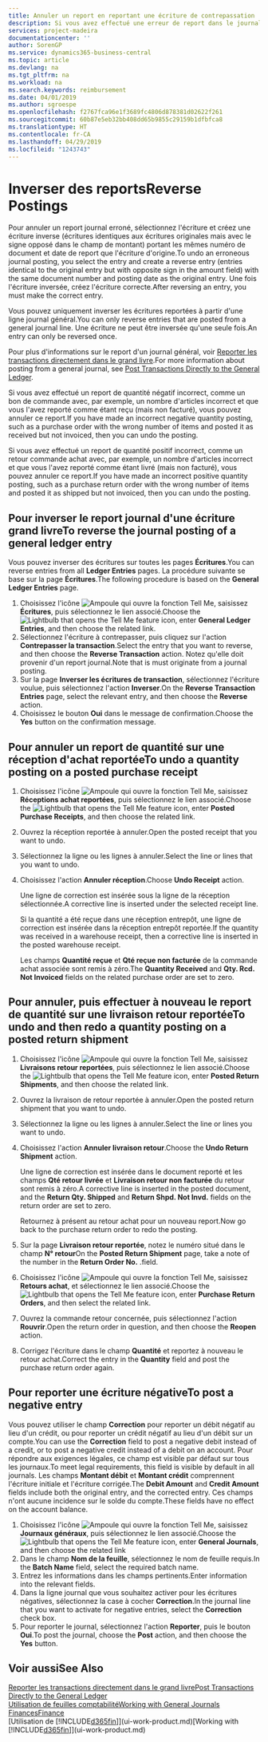 ```yaml
---
title: Annuler un report en reportant une écriture de contrepassation | Microsoft Docs
description: Si vous avez effectué une erreur de report dans le journal général, vous pouvez utiliser la fonction Inverser la transaction pour annuler le report avec une piste d'audit correcte.
services: project-madeira
documentationcenter: ''
author: SorenGP
ms.service: dynamics365-business-central
ms.topic: article
ms.devlang: na
ms.tgt_pltfrm: na
ms.workload: na
ms.search.keywords: reimbursement
ms.date: 04/01/2019
ms.author: sgroespe
ms.openlocfilehash: f2767fca96e1f3689fc4806d878381d02622f261
ms.sourcegitcommit: 60b87e5eb32bb408dd65b9855c29159b1dfbfca8
ms.translationtype: HT
ms.contentlocale: fr-CA
ms.lasthandoff: 04/29/2019
ms.locfileid: "1243743"
---
```

# <a name="reverse-postings"></a><span data-ttu-id="49134-103">Inverser des reports</span><span class="sxs-lookup"><span data-stu-id="49134-103">Reverse Postings</span></span>
<span data-ttu-id="49134-104">Pour annuler un report journal erroné, sélectionnez l'écriture et créez une écriture inverse (écritures identiques aux écritures originales mais avec le signe opposé dans le champ de montant) portant les mêmes numéro de document et date de report que l'écriture d'origine.</span><span class="sxs-lookup"><span data-stu-id="49134-104">To undo an erroneous journal posting, you select the entry and create a reverse entry (entries identical to the original entry but with opposite sign in the amount field) with the same document number and posting date as the original entry.</span></span> <span data-ttu-id="49134-105">Une fois l'écriture inversée, créez l'écriture correcte.</span><span class="sxs-lookup"><span data-stu-id="49134-105">After reversing an entry, you must make the correct entry.</span></span>

<span data-ttu-id="49134-106">Vous pouvez uniquement inverser les écritures reportées à partir d'une ligne journal général.</span><span class="sxs-lookup"><span data-stu-id="49134-106">You can only reverse entries that are posted from a general journal line.</span></span> <span data-ttu-id="49134-107">Une écriture ne peut être inversée qu'une seule fois.</span><span class="sxs-lookup"><span data-stu-id="49134-107">An entry can only be reversed once.</span></span>

<span data-ttu-id="49134-108">Pour plus d'informations sur le report d'un journal général, voir [Reporter les transactions directement dans le grand livre](finance-how-post-transactions-directly.md).</span><span class="sxs-lookup"><span data-stu-id="49134-108">For more information about posting from a general journal, see [Post Transactions Directly to the General Ledger](finance-how-post-transactions-directly.md).</span></span>

<span data-ttu-id="49134-109">Si vous avez effectué un report de quantité négatif incorrect, comme un bon de commande avec, par exemple, un nombre d'articles incorrect et que vous l'avez reporté comme étant reçu (mais non facturé), vous pouvez annuler ce report.</span><span class="sxs-lookup"><span data-stu-id="49134-109">If you have made an incorrect negative quantity posting, such as a purchase order with the wrong number of items and posted it as received but not invoiced, then you can undo the posting.</span></span>

<span data-ttu-id="49134-110">Si vous avez effectué un report de quantité positif incorrect, comme un retour commande achat avec, par exemple, un nombre d'articles incorrect et que vous l'avez reporté comme étant livré (mais non facturé), vous pouvez annuler ce report.</span><span class="sxs-lookup"><span data-stu-id="49134-110">If you have made an incorrect positive quantity posting, such as a purchase return order with the wrong number of items and posted it as shipped but not invoiced, then you can undo the posting.</span></span>   

## <a name="to-reverse-the-journal-posting-of-a-general-ledger-entry"></a><span data-ttu-id="49134-111">Pour inverser le report journal d'une écriture grand livre</span><span class="sxs-lookup"><span data-stu-id="49134-111">To reverse the journal posting of a general ledger entry</span></span>
<span data-ttu-id="49134-112">Vous pouvez inverser des écritures sur toutes les pages **Écritures**.</span><span class="sxs-lookup"><span data-stu-id="49134-112">You can reverse entries from all **Ledger Entries** pages.</span></span> <span data-ttu-id="49134-113">La procédure suivante se base sur la page **Écritures**.</span><span class="sxs-lookup"><span data-stu-id="49134-113">The following procedure is based on the **General Ledger Entries** page.</span></span>
1. <span data-ttu-id="49134-114">Choisissez l'icône ![Ampoule qui ouvre la fonction Tell Me](media/ui-search/search_small.png "Dites-moi ce que vous voulez faire"), saisissez **Écritures**, puis sélectionnez le lien associé.</span><span class="sxs-lookup"><span data-stu-id="49134-114">Choose the ![Lightbulb that opens the Tell Me feature](media/ui-search/search_small.png "Tell me what you want to do") icon, enter **General Ledger Entries**, and then choose the related link.</span></span>
2. <span data-ttu-id="49134-115">Sélectionnez l'écriture à contrepasser, puis cliquez sur l'action **Contrepasser la transaction**.</span><span class="sxs-lookup"><span data-stu-id="49134-115">Select the entry that you want to reverse, and then choose the **Reverse Transaction** action.</span></span> <span data-ttu-id="49134-116">Notez qu'elle doit provenir d'un report journal.</span><span class="sxs-lookup"><span data-stu-id="49134-116">Note that is must originate from a journal posting.</span></span>
3. <span data-ttu-id="49134-117">Sur la page **Inverser les écritures de transaction**, sélectionnez l'écriture voulue, puis sélectionnez l'action **Inverser**.</span><span class="sxs-lookup"><span data-stu-id="49134-117">On the **Reverse Transaction Entries** page, select the relevant entry, and then choose the **Reverse** action.</span></span>
4. <span data-ttu-id="49134-118">Choisissez le bouton **Oui** dans le message de confirmation.</span><span class="sxs-lookup"><span data-stu-id="49134-118">Choose the **Yes** button on the confirmation message.</span></span>

## <a name="to-undo-a-quantity-posting-on-a-posted-purchase-receipt"></a><span data-ttu-id="49134-119">Pour annuler un report de quantité sur une réception d'achat reportée</span><span class="sxs-lookup"><span data-stu-id="49134-119">To undo a quantity posting on a posted purchase receipt</span></span>  

1.  <span data-ttu-id="49134-120">Choisissez l'icône ![Ampoule qui ouvre la fonction Tell Me](media/ui-search/search_small.png "Dites-moi ce que vous voulez faire"), saisissez **Réceptions achat reportées**, puis sélectionnez le lien associé.</span><span class="sxs-lookup"><span data-stu-id="49134-120">Choose the ![Lightbulb that opens the Tell Me feature](media/ui-search/search_small.png "Tell me what you want to do") icon, enter **Posted Purchase Receipts**, and then choose the related link.</span></span>  
2.  <span data-ttu-id="49134-121">Ouvrez la réception reportée à annuler.</span><span class="sxs-lookup"><span data-stu-id="49134-121">Open the posted receipt that you want to undo.</span></span>  
3.  <span data-ttu-id="49134-122">Sélectionnez la ligne ou les lignes à annuler.</span><span class="sxs-lookup"><span data-stu-id="49134-122">Select the line or lines that you want to undo.</span></span>  
4.  <span data-ttu-id="49134-123">Choisissez l'action **Annuler réception**.</span><span class="sxs-lookup"><span data-stu-id="49134-123">Choose **Undo Receipt** action.</span></span>

    <span data-ttu-id="49134-124">Une ligne de correction est insérée sous la ligne de la réception sélectionnée.</span><span class="sxs-lookup"><span data-stu-id="49134-124">A corrective line is inserted under the selected receipt line.</span></span>  

    <span data-ttu-id="49134-125">Si la quantité a été reçue dans une réception entrepôt, une ligne de correction est insérée dans la réception entrepôt reportée.</span><span class="sxs-lookup"><span data-stu-id="49134-125">If the quantity was received in a warehouse receipt, then a corrective line is inserted in the posted warehouse receipt.</span></span>  

    <span data-ttu-id="49134-126">Les champs **Quantité reçue** et **Qté reçue non facturée** de la commande achat associée sont remis à zéro.</span><span class="sxs-lookup"><span data-stu-id="49134-126">The **Quantity Received** and **Qty. Rcd. Not Invoiced** fields on the related purchase order are set to zero.</span></span>

## <a name="to-undo-and-then-redo-a-quantity-posting-on-a-posted-return-shipment"></a><span data-ttu-id="49134-127">Pour annuler, puis effectuer à nouveau le report de quantité sur une livraison retour reportée</span><span class="sxs-lookup"><span data-stu-id="49134-127">To undo and then redo a quantity posting on a posted return shipment</span></span>

1.  <span data-ttu-id="49134-128">Choisissez l'icône ![Ampoule qui ouvre la fonction Tell Me](media/ui-search/search_small.png "Dites-moi ce que vous voulez faire"), saisissez **Livraisons retour reportées**, puis sélectionnez le lien associé.</span><span class="sxs-lookup"><span data-stu-id="49134-128">Choose the ![Lightbulb that opens the Tell Me feature](media/ui-search/search_small.png "Tell me what you want to do") icon, enter **Posted Return Shipments**, and then choose the related link.</span></span>  
2.  <span data-ttu-id="49134-129">Ouvrez la livraison de retour reportée à annuler.</span><span class="sxs-lookup"><span data-stu-id="49134-129">Open the posted return shipment that you want to undo.</span></span>
3. <span data-ttu-id="49134-130">Sélectionnez la ligne ou les lignes à annuler.</span><span class="sxs-lookup"><span data-stu-id="49134-130">Select the line or lines you want to undo.</span></span>  

4.  <span data-ttu-id="49134-131">Choisissez l'action **Annuler livraison retour**.</span><span class="sxs-lookup"><span data-stu-id="49134-131">Choose the **Undo Return Shipment** action.</span></span>  

    <span data-ttu-id="49134-132">Une ligne de correction est insérée dans le document reporté et les champs **Qté retour livrée** et **Livraison retour non facturée** du retour sont remis à zéro.</span><span class="sxs-lookup"><span data-stu-id="49134-132">A corrective line is inserted in the posted document, and the **Return Qty. Shipped** and **Return Shpd. Not Invd.** fields on the return order are set to zero.</span></span>  

    <span data-ttu-id="49134-133">Retournez à présent au retour achat pour un nouveau report.</span><span class="sxs-lookup"><span data-stu-id="49134-133">Now go back to the purchase return order to redo the posting.</span></span>  

5.  <span data-ttu-id="49134-134">Sur la page **Livraison retour reportée**, notez le numéro situé dans le champ **N° retour**</span><span class="sxs-lookup"><span data-stu-id="49134-134">On the **Posted Return Shipment** page, take a note of the number in the **Return Order No.**</span></span> <span data-ttu-id="49134-135">.</span><span class="sxs-lookup"><span data-stu-id="49134-135">field.</span></span>  
6.  <span data-ttu-id="49134-136">Choisissez l'icône ![Ampoule qui ouvre la fonction Tell Me](media/ui-search/search_small.png "Dites-moi ce que vous voulez faire"), saisissez **Retours achat**, et sélectionnez le lien associé.</span><span class="sxs-lookup"><span data-stu-id="49134-136">Choose the ![Lightbulb that opens the Tell Me feature](media/ui-search/search_small.png "Tell me what you want to do") icon, enter **Purchase Return Orders**, and then select the related link.</span></span>  
7.  <span data-ttu-id="49134-137">Ouvrez la commande retour concernée, puis sélectionnez l'action **Rouvrir**.</span><span class="sxs-lookup"><span data-stu-id="49134-137">Open the return order in question, and then choose the **Reopen** action.</span></span>  
8.  <span data-ttu-id="49134-138">Corrigez l'écriture dans le champ **Quantité** et reportez à nouveau le retour achat.</span><span class="sxs-lookup"><span data-stu-id="49134-138">Correct the entry in the **Quantity** field and post the purchase return order again.</span></span>  

## <a name="to-post-a-negative-entry"></a><span data-ttu-id="49134-139">Pour reporter une écriture négative</span><span class="sxs-lookup"><span data-stu-id="49134-139">To post a negative entry</span></span>  
<span data-ttu-id="49134-140">Vous pouvez utiliser le champ **Correction** pour reporter un débit négatif au lieu d'un crédit, ou pour reporter un crédit négatif au lieu d'un débit sur un compte.</span><span class="sxs-lookup"><span data-stu-id="49134-140">You can use the **Correction** field to post a negative debit instead of a credit, or to post a negative credit instead of a debit on an account.</span></span> <span data-ttu-id="49134-141">Pour répondre aux exigences légales, ce champ est visible par défaut sur tous les journaux.</span><span class="sxs-lookup"><span data-stu-id="49134-141">To meet legal requirements, this field is visible by default in all journals.</span></span> <span data-ttu-id="49134-142">Les champs **Montant débit** et **Montant crédit** comprennent l'écriture initiale et l'écriture corrigée.</span><span class="sxs-lookup"><span data-stu-id="49134-142">The **Debit Amount** and **Credit Amount** fields include both the original entry, and the corrected entry.</span></span> <span data-ttu-id="49134-143">Ces champs n'ont aucune incidence sur le solde du compte.</span><span class="sxs-lookup"><span data-stu-id="49134-143">These fields have no effect on the account balance.</span></span>  

1.  <span data-ttu-id="49134-144">Choisissez l'icône ![Ampoule qui ouvre la fonction Tell Me](media/ui-search/search_small.png "Dites-moi ce que vous voulez faire"), saisissez **Journaux généraux**, puis sélectionnez le lien associé.</span><span class="sxs-lookup"><span data-stu-id="49134-144">Choose the ![Lightbulb that opens the Tell Me feature](media/ui-search/search_small.png "Tell me what you want to do") icon, enter **General Journals**, and then choose the related link</span></span>  
2.  <span data-ttu-id="49134-145">Dans le champ **Nom de la feuille**, sélectionnez le nom de feuille requis.</span><span class="sxs-lookup"><span data-stu-id="49134-145">In the **Batch Name** field, select the required batch name.</span></span>  
3.  <span data-ttu-id="49134-146">Entrez les informations dans les champs pertinents.</span><span class="sxs-lookup"><span data-stu-id="49134-146">Enter information into the relevant fields.</span></span>  
4.  <span data-ttu-id="49134-147">Dans la ligne journal que vous souhaitez activer pour les écritures négatives, sélectionnez la case à cocher **Correction**.</span><span class="sxs-lookup"><span data-stu-id="49134-147">In the journal line that you want to activate for negative entries, select the **Correction** check box.</span></span>  
5.  <span data-ttu-id="49134-148">Pour reporter le journal, sélectionnez l'action **Reporter**, puis le bouton **Oui**.</span><span class="sxs-lookup"><span data-stu-id="49134-148">To post the journal, choose the **Post** action, and then choose the **Yes** button.</span></span>

## <a name="see-also"></a><span data-ttu-id="49134-149">Voir aussi</span><span class="sxs-lookup"><span data-stu-id="49134-149">See Also</span></span>
[<span data-ttu-id="49134-150">Reporter les transactions directement dans le grand livre</span><span class="sxs-lookup"><span data-stu-id="49134-150">Post Transactions Directly to the General Ledger</span></span>](finance-how-post-transactions-directly.md)  
[<span data-ttu-id="49134-151">Utilisation de feuilles comptabilité</span><span class="sxs-lookup"><span data-stu-id="49134-151">Working with General Journals</span></span>](ui-work-general-journals.md)  
[<span data-ttu-id="49134-152">Finances</span><span class="sxs-lookup"><span data-stu-id="49134-152">Finance</span></span>](finance.md)  
<span data-ttu-id="49134-153">[Utilisation de [!INCLUDE[d365fin](includes/d365fin_md.md)]](ui-work-product.md)</span><span class="sxs-lookup"><span data-stu-id="49134-153">[Working with [!INCLUDE[d365fin](includes/d365fin_md.md)]](ui-work-product.md)</span></span>  

